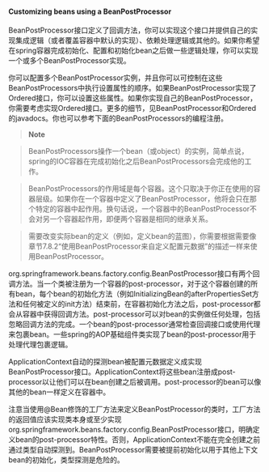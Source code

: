 #### Customizing beans using a BeanPostProcessor

BeanPostProcessor接口定义了回调方法，你可以实现这个接口并提供自己的实现集成逻辑（或者覆盖容器中默认的实现）、依赖处理逻辑或其他的。如果你希望在spring容器完成初始化、配置和初始化bean之后做一些逻辑处理，你可以实现一个或多个BeanPostProcessor实现。

你可以配置多个BeanPostProcessor实例，并且你可以可控制在这些BeanPostProcessors中执行设置属性的顺序。如果BeanPostProcessor实现了Ordered接口，你可以设置这些属性。如果你实现自己的BeanPostProcessor，你需要考虑实现Ordered接口。更多的细节，见BeanPostProcessor和Ordered的javadocs。你也可以参考下面的BeanPostProcessors的编程注册。

>**Note**

> BeanPostProcessors操作一个bean（或object）的实例，简单点说，spring的IOC容器在完成初始化之后BeanPostProcessors会完成他的工作。

> BeanPostProcessors的作用域是每个容器。这个只取决于你正在使用的容器层级。如果你在一个容器中定义了BeanPostProcessor，他将会只在那个特定的容器中起作用。换句话说，一个容器中的BeanPostProcessor不会对另一个容器起作用，即便两个容器是相同的继承关系。

>需要改变实际bean的定义（例如，定义bean的蓝图），你需要根据需要像章节7.8.2“使用BeanPostProcessor来自定义配置元数据”的描述一样来使用BeanPostProcessor。

org.springframework.beans.factory.config.BeanPostProcessor接口有两个回调方法。当一个类被注册为一个容器的post-processor，对于这个容器创建的所有bean，每个bean的初始化方法（例如InitializingBean的afterPropertiesSet方法和任何被定义的init方法）结束前，在容器初始化方法之后，post-processor都会从容器中获得回调方法。post-processor可以对bean的实例做任何处理，包括忽略回调方法的完成。一个bean的post-processor通常检查回调接口或使用代理来包裹bean。一些spring的AOP基础组件类实现了bean的post-processor用于处理代理包裹逻辑。

ApplicationContext自动的探测bean被配置元数据定义成实现BeanPostProcessor接口。ApplicationContext将这些bean注册成post-processor以让他们可以在bean创建之后被调用。post-processor的bean可以像其他的bean一样定义在容器中。

注意当使用@Bean修饰的工厂方法来定义BeanPostProcessor的类时，工厂方法的返回值应该实现类本身或至少实现org.springframework.beans.factory.config.BeanPostProcessor接口，明确定义bean的post-processor特性。否则，ApplicationContext不能在完全创建之前通过类型自动探测到。BeanPostProcessor需要被提前初始化以用于其他上下文bean的初始化，类型探测是危险的。


